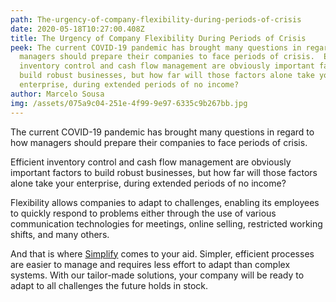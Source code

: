 ```yaml
---
path: The-urgency-of-company-flexibility-during-periods-of-crisis
date: 2020-05-18T10:27:00.408Z
title: The Urgency of Company Flexibility During Periods of Crisis
peek: The current COVID-19 pandemic has brought many questions in regard to how
  managers should prepare their companies to face periods of crisis.  Efficient
  inventory control and cash flow management are obviously important factors to
  build robust businesses, but how far will those factors alone take your
  enterprise, during extended periods of no income?
author: Marcelo Sousa
img: /assets/075a9c04-251e-4f99-9e97-6335c9b267bb.jpg
---
```

The current COVID-19 pandemic has brought many questions in regard to how managers should prepare their companies to face periods of crisis.

Efficient inventory control and cash flow management are obviously important factors to build robust businesses, but how far will those factors alone take your enterprise, during extended periods of no income?

Flexibility allows companies to adapt to challenges, enabling its employees to quickly respond to problems either through the use of various communication technologies for meetings, online selling, restricted working shifts, and many others.

And that is where [Simplify](http://simplify-lgp.tech/) comes to your aid. Simpler, efficient processes are easier to manage and requires less effort to adapt than complex systems. With our tailor-made solutions, your company will be ready to adapt to all challenges the future holds in stock.
